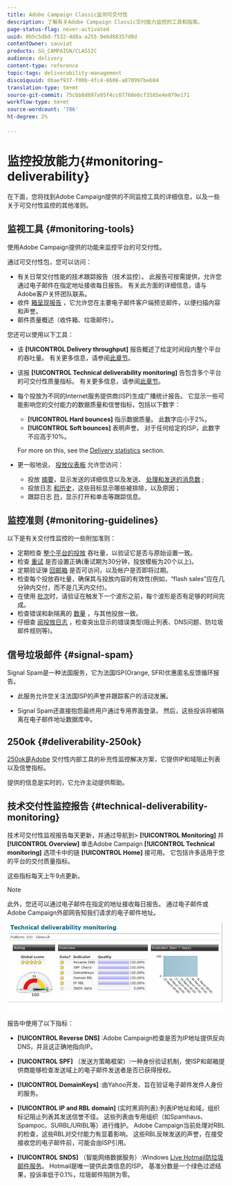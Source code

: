 ```yaml
---
title: Adobe Campaign Classic监测可交付性
description: 了解有关Adobe Campaign Classic交付能力监控的工具和指南。
page-status-flag: never-activated
uuid: 0b5c5dbd-f532-4d8a-a255-9e6d88357d8d
contentOwner: sauviat
products: SG_CAMPAIGN/CLASSIC
audience: delivery
content-type: reference
topic-tags: deliverability-management
discoiquuid: 0baef937-f00b-4fc4-8608-a870997be684
translation-type: tm+mt
source-git-commit: 75cbb8d697a95f4cc07768e6cf3585e4e079e171
workflow-type: tm+mt
source-wordcount: '786'
ht-degree: 2%

---
```



# 监控投放能力{#monitoring-deliverability}

在下面，您将找到Adobe Campaign提供的不同监控工具的详细信息，以及一些关于可交付性监控的其他准则。

## 监视工具 {#monitoring-tools}

使用Adobe Campaign提供的功能来监控平台的可交付性。

通过可交付性包，您可以访问：

* 有关日常交付性能的技术跟踪报告（技术监控）。 此报告可按需提供，允许您通过电子邮件在指定地址接收每日报告。 有关此方面的详细信息，请与Adobe客户关怀团队联系。
* 收件 [箱呈现报告](../../delivery/using/inbox-rendering.md) ，它允许您在主要电子邮件客户端预览邮件，以便扫描内容和声誉。
* 邮件质量概述（收件箱、垃圾邮件）。

您还可以使用以下工具：

* 该 **[!UICONTROL Delivery throughput]** 报告概述了给定时间段内整个平台的吞吐量。 有关更多信息，请参阅[此章节](../../reporting/using/global-reports.md#delivery-throughput)。
* 该报 **[!UICONTROL Technical deliverability monitoring]** 告包含多个平台的可交付性质量指标。 有关更多信息，请参阅[此章节](#technical-deliverability-monitoring)。
* 每个投放为不同的Internet服务提供商(ISP)生成广播统计报告。 它显示一些可能影响您的交付能力的数据质量和信誉指标，包括以下数字：
   * **[!UICONTROL Hard bounces]** 指示数据质量。 此数字应小于2%。
   * **[!UICONTROL Soft bounces]** 表明声誉。 对于任何给定的ISP，此数字不应高于10%。

   For more on this, see the [Delivery statistics](../../reporting/using/global-reports.md#delivery-statistics) section.
* 更一般地说， [投放仪表板](../../delivery/using/monitoring-a-delivery.md#delivery-dashboard) 允许您访问：
   * 投放 [摘要](../../delivery/using/monitoring-a-delivery.md#delivery-summary)，显示发送的详细信息以及发送、 [处理和发送的消息数](../../delivery/using/monitoring-a-delivery.md#number-of-messages-sent) ;
   * 投放日志 [和历史](../../delivery/using/monitoring-a-delivery.md#delivery-logs-and-history)，这些目标显示哪些被排除，以及原因；
   * 跟踪日志 [符](../../delivery/using/monitoring-a-delivery.md#tracking-logs)，显示打开和单击等跟踪信息。

## 监控准则 {#monitoring-guidelines}

以下是有关交付性监控的一些附加准则：

* 定期检查 [整个平台的投放](../../reporting/using/global-reports.md#delivery-throughput) 吞吐量，以验证它是否与原始设置一致。
* 检查 [重试](../../delivery/using/understanding-delivery-failures.md#retries-after-a-delivery-temporary-failure) 是否设置正确(重试期为30分钟，投放模板为20个以上)。
* 定期验证弹 [回邮箱](../../delivery/using/understanding-delivery-failures.md#bounce-mail-management) 是否可访问，以及帐户是否即将过期。
* 检查每个投放吞吐量，确保其与投放内容的有效性(例如，“flash sales”应在几分钟内交付，而不是几天内交付)。
* 在使用 [批次](../../delivery/using/steps-sending-the-delivery.md#sending-using-multiple-waves)时，请验证在触发下一个波形之前，每个波形是否有足够的时间完成。
* 检查错误和新隔离的 [数量](../../delivery/using/understanding-quarantine-management.md) ，与其他投放一致。
* 仔细查 [阅投放日志](../../delivery/using/monitoring-a-delivery.md#delivery-logs-and-history) ，检查突出显示的错误类型(阻止列表、DNS问题、防垃圾邮件规则等)。

## 信号垃圾邮件 {#signal-spam}

Signal Spam是一种法国服务，它为法国ISP(Orange, SFR)优惠匿名反馈循环报告。

* 此服务允许您关注法国ISP的声誉并跟踪客户的活动发展。

* Signal Spam还直接抱怨最终用户通过专用界面登录。 然后，这些投诉将被隔离在电子邮件地址数据库中。

## 250ok {#deliverability-250ok}

[250ok是Adobe](https://250ok.com/) 交付性内部工具的补充性监控解决方案，它提供IP和域阻止列表以及信誉指标。

提供的信息是实时的，它允许主动提供帮助。

## 技术交付性监控报告 {#technical-deliverability-monitoring}

技术可交付性监视报告每天更新，并通过导航到> **[!UICONTROL Monitoring]** 并 **[!UICONTROL Overview]** 单击Adobe Campaign **[!UICONTROL Technical monitoring]** 选项卡中的链 **[!UICONTROL Home]** 接可用。 它包括许多适用于您的平台的交付质量指标。

这些指标每天上午9点更新。

>[!NOTE]
>
>此外，您还可以通过电子邮件在指定的地址接收每日报告。 通过电子邮件或Adobe Campaign外部网告知我们请求的电子邮件地址。

![](assets/s_tn_del_monitoring.png)

报告中使用了以下指标：

* **[!UICONTROL Reverse DNS]** :Adobe Campaign检查是否为IP地址提供反向DNS，并且这正确地指向IP。

* **[!UICONTROL SPF]** （发送方策略框架）:一种身份验证机制，使ISP和邮箱提供商能够检查发送域上的电子邮件发送者是否已获得授权。

* **[!UICONTROL DomainKeys]** :由Yahoo开发、旨在验证电子邮件发件人身份的服务。

* **[!UICONTROL IP and RBL domain]** (实时黑洞列表):列表IP地址和域，组织标记阻止列表其发送信誉不佳。 这些列表由专用组织（如Spamhaus、Spampoc、SURBL/URIBL等）进行维护。 Adobe Campaign当前处理对RBL的检查，这些RBL对交付能力有显着影响。 这些RBL反映发送的声誉，在接受接收您的电子邮件前，可能会由ISP引用。

* **[!UICONTROL SNDS]** （智能网络数据服务）:Windows [Live Hotmail防垃圾邮件服务](https://sendersupport.olc.protection.outlook.com/snds/FAQ.aspx)。 Hotmail是唯一提供此类信息的ISP。 基准分数是一个绿色过滤结果，投诉率低于0.1%，垃圾邮件陷阱为零。

<!--### Delivery Reports - Broadcast Statistics {#broadcast-statistics}

Each delivery will generate a broadcast statistics report when you open a delivery in the “Deliveries List”, which includes some reputation metrics that may impact your deliverability.-->
